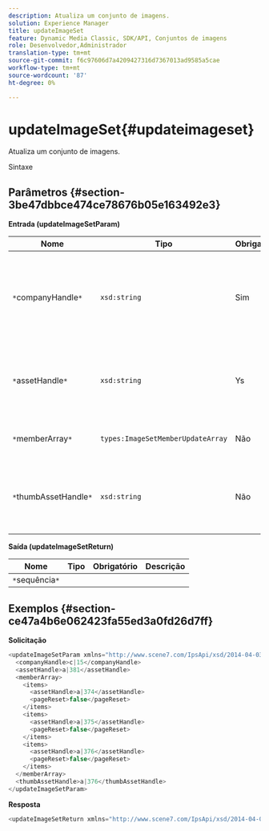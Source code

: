 ```yaml
---
description: Atualiza um conjunto de imagens.
solution: Experience Manager
title: updateImageSet
feature: Dynamic Media Classic, SDK/API, Conjuntos de imagens
role: Desenvolvedor,Administrador
translation-type: tm+mt
source-git-commit: f6c97606d7a4209427316d7367013ad9585a5cae
workflow-type: tm+mt
source-wordcount: '87'
ht-degree: 0%

---
```



# updateImageSet{#updateimageset}

Atualiza um conjunto de imagens.

Sintaxe

## Parâmetros {#section-3be47dbbce474ce78676b05e163492e3}

**Entrada (updateImageSetParam)**

| Nome | Tipo | Obrigatório | Descrição |
|---|---|---|---|
| `*`companyHandle`*` | `xsd:string` | Sim | O identificador da empresa que contém o conjunto de imagens que você deseja modificar. |
| `*`assetHandle`*` | `xsd:string` | Ys | O identificador do conjunto de imagens que você deseja modificar. |
| `*`memberArray`*` | `types:ImageSetMemberUpdateArray` | Não | Redefine os membros do conjunto de imagens. |
| `*`thumbAssetHandle`*` | `xsd:string` | Não | O identificador do ativo que atua como a miniatura do conjunto de imagens. |

**Saída (updateImageSetReturn)**

| Nome | Tipo | Obrigatório | Descrição |
|---|---|---|---|
| `*`sequência`*` |  |  |  |

## Exemplos {#section-ce47a4b6e062423fa55ed3a0fd26d7ff}

**Solicitação**

```java
<updateImageSetParam xmlns="http://www.scene7.com/IpsApi/xsd/2014-04-03"> 
  <companyHandle>c|15</companyHandle> 
  <assetHandle>a|381</assetHandle> 
  <memberArray> 
    <items> 
      <assetHandle>a|374</assetHandle> 
      <pageReset>false</pageReset> 
    </items> 
    <items> 
      <assetHandle>a|375</assetHandle> 
      <pageReset>false</pageReset> 
    </items> 
    <items> 
      <assetHandle>a|376</assetHandle> 
      <pageReset>false</pageReset> 
    </items> 
  </memberArray> 
  <thumbAssetHandle>a|376</thumbAssetHandle> 
</updateImageSetParam>
```

**Resposta**

```java
<updateImageSetReturn xmlns="http://www.scene7.com/IpsApi/xsd/2014-04-03"/>
```

